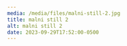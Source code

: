 ```yaml
---
media: /media/files/malni-still-2.jpg
title: malni still 2
alt: malni still 2
date: 2023-09-29T17:52:00-0500
---
```

